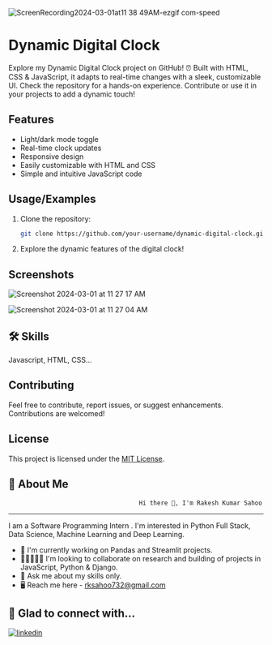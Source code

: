 

![ScreenRecording2024-03-01at11 38 49AM-ezgif com-speed](https://github.com/Rk-Sahoo/Dynamic-Digital-Clock/assets/109745977/5f6332a2-edbb-44a7-acfe-36f72bef14b2)


# Dynamic Digital Clock

Explore my Dynamic Digital Clock project on GitHub! ⏰ Built with HTML, CSS & JavaScript, it adapts to real-time changes with a sleek, customizable UI. Check the repository for a hands-on experience. Contribute or use it in your projects to add a dynamic touch!




## Features

- Light/dark mode toggle
- Real-time clock updates
- Responsive design
- Easily customizable with HTML and CSS
- Simple and intuitive JavaScript code


## Usage/Examples

1. Clone the repository:
   ```bash
   git clone https://github.com/your-username/dynamic-digital-clock.git

2. Explore the dynamic features of the digital clock!
   

## Screenshots

![Screenshot 2024-03-01 at 11 27 17 AM](https://github.com/Rk-Sahoo/Dynamic-Digital-Clock/assets/109745977/2fea3ccb-afbb-4efb-8fdd-b83a10f62f29)

![Screenshot 2024-03-01 at 11 27 04 AM](https://github.com/Rk-Sahoo/Dynamic-Digital-Clock/assets/109745977/679bb0e8-7958-4e79-bf21-0b46df2a992f)


## 🛠 Skills
Javascript, HTML, CSS...


## Contributing

Feel free to contribute, report issues, or suggest enhancements. Contributions are welcomed!




## License

This project is licensed under the [MIT License](https://choosealicense.com/licenses/mit/).


## 🚀 About Me
                                        Hi there 👋, I'm Rakesh Kumar Sahoo
-----------------------------------------------
I am a Software Programming Intern . I'm interested in Python Full Stack, Data Science, Machine Learning and Deep Learning.

* 🏢 I'm currently working on Pandas and Streamlit projects.
* 🧑🏻‍🤝‍🧑🏻 I'm looking to collaborate on research and building of projects in JavaScript, Python & Django.
* 💬 Ask me about my skills only.
* 🖥️ Reach me here - rksahoo732@gmail.com
## 🔗 Glad to connect with...
[![linkedin](https://img.shields.io/badge/linkedin-0A66C2?style=for-the-badge&logo=linkedin&logoColor=white)](https://www.linkedin.com/in/rksah/)


